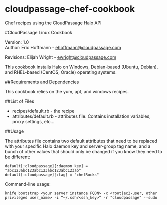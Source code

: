 cloudpassage-chef-cookbook
==========================

Chef recipes using the CloudPassage Halo API
<!-- Write your ReadMe in markdown format, using this template. Use the GitHub Flavored markdown, as described here:
* https://help.github.com/articles/github-flavored-markdown -- most of what you need
* http://daringfireball.net/projects/markdown/syntax -- additional markdown details & background> -->


#CloudPassage Linux Cookbook

Version: 1.0  
Author: Eric Hoffmann - ehoffmann@cloudpassage.com

Revisions: Elijah Wright - ewright@cloudpassage.com

<!-- high-level summary of what this tool does and why it is useful. At least one paragraph -->

This cookbook installs Halo on Windows, Debian-based (Ubuntu, Debian), and RHEL-based (CentOS, Oracle) operating systems.


##Requirements and Dependencies
<!-- required packages, gems, libraries, other entities that this program needs to run.
Use asterisk-space if you want to make a bullet item.   -->

This cookbook relies on the yum, apt, and windows recipes.


##List of Files
<!-- list all libraries, scripts, other files provided with this tool.
Use asterisk-space if you want to make a bullet item.  -->

* recipes/default.rb - the recipe
* attributes/default.rb - attributes file.  Contains installation variables, proxy settings, etc...


##Usage
<!-- show a typical usage statement, syntax diagram, or step-by-step usage instructions.  -->
<!-- Indent code blocks and command-line examples 4 spaces -->
<!-- Show output examples, if useful -->
<!-- Make subsections if desired. Use 3 hashmarks and asterisks for subheadings, e.g., "###*Required Customizations:*" -->

The attributes file contains two default attributes that need to be replaced with your specific Halo daemon key and server-group tag name, and a bunch of other values that should only be changed if you know they need to be different:

    default[:cloudpassage][:daemon_key] = "abc123abc123abc123abc123abc123ab"
    default[:cloudpassage][:tag] = "chefRocks"

Command-line usage:

    knife bootstrap <your server instance FQDN> -x <root|ec2-user, other privileged user_name> -i “~/.ssh/<ssh_key>” -r "cloudpassage" --sudo

<!-- NOTE: Do not include license material in this file; that belongs in LICENSE.txt and in the source-code files themselves. -->

<!---
#CPTAGS:community-supported automation deployment
#TBICON:images/ruby_icon.png
-->
